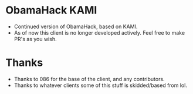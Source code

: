 # ObamaHack KAMI

 - Continued version of ObamaHack, based on KAMI.
 - As of now this client is no longer developed actively. Feel free to make PR's as you wish.
 
 # Thanks
 
  - Thanks to 086 for the base of the client, and any contributors.
  - Thanks to whatever clients some of this stuff is skidded/based from lol.
